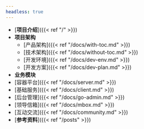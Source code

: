 ```yaml
---
headless: true
---
```


- [**项目介绍**]({{< ref "/" >}})
- **项目架构**
  - [产品架构]({{< ref "/docs/with-toc.md" >}})
  - [技术架构]({{< ref "/docs/without-toc.md" >}})
  - [开发环境]({{< ref "/docs/dev-env.md" >}})
  - [开发方案]({{< ref "/docs/dev-plan.md" >}})
- **业务模块**
- [容器平台]({{< ref "/docs/server.md" >}})
- [基础服务]({{< ref "/docs/client.md" >}})
- [后台管理]({{< ref "/docs/go-admin.md" >}})
- [领导信箱]({{< ref "/docs/mbox.md" >}})
- [互动交流]({{< ref "/docs/community.md" >}})
- [**参考资料**]({{< ref "/posts" >}})
